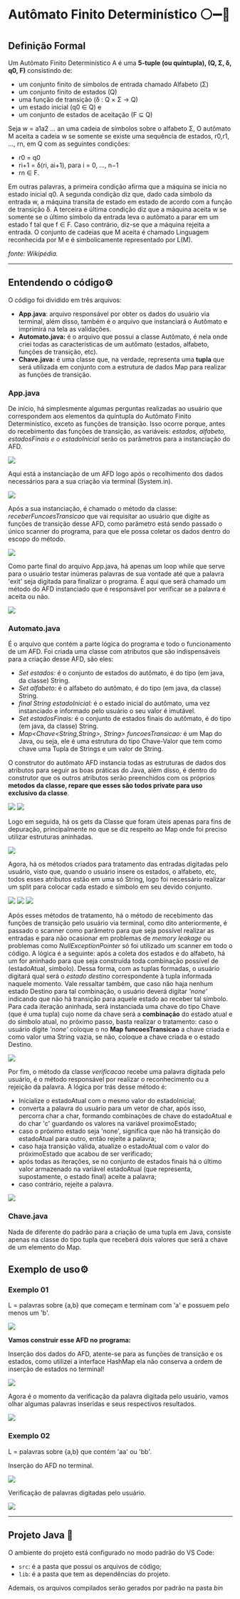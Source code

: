# Autômato Finito Determinístico ⚪➖🔘

## Definição Formal

Um Autômato Finito Determinístico A é uma **5-tuple (ou quíntupla), (Q, Σ, δ, q0, F)** consistindo de:

- um conjunto finito de símbolos de entrada chamado Alfabeto (Σ)
- um conjunto finito de estados (Q)
- uma função de transição (δ : Q × Σ → Q)
- um estado inicial (q0 ∈ Q) e
- um conjunto de estados de aceitação (F ⊆ Q)

Seja w = a1a2 ... an uma cadeia de símbolos sobre o alfabeto Σ, O autômato M aceita a cadeia w se somente se existe uma sequência de estados, r0,r1, ..., rn, em Q com as seguintes condições:

- r0 = q0
- ri+1 = δ(ri, ai+1), para i = 0, ..., n−1
- rn ∈ F.

Em outras palavras, a primeira condição afirma que a máquina se inicia no estado inicial q0. A segunda condição diz que, dado cada símbolo da entrada w, a máquina transita de estado em estado de acordo com a função de transição δ. A terceira e última condição diz que a máquina aceita w se somente se o último símbolo da entrada leva o autômato a parar em um estado f tal que f ∈ F. Caso contrário, diz-se que a máquina rejeita a entrada. O conjunto de cadeias que M aceita é chamado Linguagem reconhecida por M e é simbolicamente representado por L(M).

*fonte: Wikipédia.*

****
## Entendendo o código⚙️
 O código foi dividido em três arquivos:

 - **App.java**: arquivo responsável por obter os dados do usuário via terminal, além disso, também é o arquivo que instanciará o Autômato e imprimirá na tela as validações.
 - **Automato.java:** é o arquivo que possui a classe Autômato, é nela onde criei todas as características de um autômato (estados, alfabeto, funções de transição, etc).
 - **Chave.java:** é uma classe que, na verdade, representa uma **tupla** que será utilizada em conjunto com a estrutura de dados Map para realizar as funções de transição.

### App.java

De início, há simplesmente algumas perguntas realizadas ao usuário que correspondem aos elementos da quíntupla do Autômato Finito Determinístico, exceto as funções de transição. Isso ocorre porque, antes do recebimento das funções de transição, as variáveis: *estados, alfabeto, estadosFinais e o estadoInicial* serão os parâmetros para a instanciação do AFD.


<img src="https://i.ibb.co/zZq420P/Captura-de-tela-2024-03-26-001613.png">


Aqui está a instanciação de um AFD logo após o recolhimento dos dados necessários para a sua criação via terminal (System.in).

<img src="https://i.ibb.co/SmqW2vh/Captura-de-tela-2024-03-26-002052.png">

Após a sua instanciação, é chamado o método da classe: *receberFuncoesTransicao* que vai requisitar ao usuário que digite as funções de transição desse AFD, como parâmetro está sendo passado o único scanner do programa, para que ele possa coletar os dados dentro do escopo do método.

<img src="https://i.ibb.co/c2NX3dp/Captura-de-tela-2024-03-26-002337.png">


Como parte final do arquivo App.java, há apenas um loop while que serve para o usuário testar inúmeras palavras de sua vontade até que a palavra 'exit' seja digitada para finalizar o programa. É aqui que será chamado um método do AFD instanciado que é responsável por verificar se a palavra é aceita ou não.

<img src="https://i.ibb.co/yVMQDsP/Captura-de-tela-2024-03-26-002515.png">

### Automato.java

É o arquivo que contém a parte lógica do programa e todo o funcionamento de um AFD. Foi criada uma classe com atributos que são indispensáveis para a criação desse AFD, são eles:

- *Set<String> estados:* é o conjunto de estados do autômato, é do tipo (em java, da classe) String.
- *Set<String> alfabeto:* é o alfabeto do autômato, é do tipo (em java, da classe) String.
- *final String estadoInicial:* é o estado inicial do autômato, uma vez instanciado e informado pelo usuário o seu valor é imutável.
- *Set<String> estadosFinais:* é o conjunto de estados finais do autômato, é do tipo (em java, da classe) String.
- *Map<Chave<String,String>, String> funcoesTransicao:* é um Map do Java, ou seja, ele é uma estrutura do tipo Chave-Valor que tem como chave uma Tupla de Strings e um valor de String.

O construtor do autômato AFD instancia todas as estruturas de dados dos atributos para seguir as boas práticas do Java, além disso, é dentro do construtor que os outros atributos serão preenchidos com os próprios **metodos da classe, repare que esses são todos private para uso exclusivo da classe**.

<img src="https://i.ibb.co/gVy0ddK/Captura-de-tela-2024-03-26-003929.png">

<img src="https://i.ibb.co/tCS3Ypr/Captura-de-tela-2024-03-26-004027.png">

Logo em seguida, há os gets da Classe que foram úteis apenas para fins de depuração, principalmente no que se diz respeito ao Map onde foi preciso utilizar estruturas aninhadas.

<img src="https://i.ibb.co/7RTkyNJ/Captura-de-tela-2024-03-26-004134.png">

Agora, há os métodos criados para tratamento das entradas digitadas pelo usuário, visto que, quando o usuário insere os estados, o alfabeto, etc, todos esses atributos estão em uma só String, logo foi necessário realizar um split para colocar cada estado e símbolo em seu devido conjunto.

<img src="https://i.ibb.co/tcVt4K1/Captura-de-tela-2024-03-26-004339.png">

<img src="https://i.ibb.co/YfcnKm0/Captura-de-tela-2024-03-26-004602.png">

<img src="https://i.ibb.co/F6bbLDY/Captura-de-tela-2024-03-26-004610.png">

Após esses métodos de tratamento, há o método de recebimento das funções de transição pelo usuário via terminal, como dito anteriormente, é passado o scanner como parâmetro para que seja possível realizar as entradas e para não ocasionar em problemas de *memory leakage* ou problemas como *NullExceptionPointer* só foi utilizado um scanner em todo o código.
A lógica é a seguinte: após a coleta dos estados e do alfabeto, há um for aninhado para que seja construída toda combinação possível de (estadoAtual, símbolo). Dessa forma, com as tuplas formadas, o usuário digitará qual será o *estado destino* correspondente à tupla informada naquele momento. Vale ressaltar também, que caso não haja nenhum estado Destino para tal combinação, o usuário deverá digitar *'none'* indicando que não há transição para aquele estado ao receber tal símbolo. Para cada iteração aninhada, será instanciada uma chave do tipo Chave (que é uma tupla) cujo nome da chave será a **combinação** do estado atual e do simbolo atual, no próximo passo, basta realizar o tratamento: caso o usuário digite *'none'* coloque o no **Map funcoesTransicao** a chave criada e como valor uma String vazia, se não, coloque a chave criada e o estado Destino.

<img src="https://i.ibb.co/qR6L6b4/Captura-de-tela-2024-03-26-085510.png">

Por fim, o método da classe *verificacao* recebe uma palavra digitada pelo usuário, é o método responsável por realizar o reconhecimento ou a rejeição da palavra. A lógica por trás desse método é: 

- Inicialize o estadoAtual com o mesmo valor do estadoInicial;
- converta a palavra do usuário para um vetor de char, após isso, percorra char a char, formando combinações de chave do estadoAtual e do char 'c' guardando os valores na variável proximoEstado;
-  caso o próximo estado seja 'none', significa que não há transição do estadoAtual para outro, então rejeite a palavra;
-  caso haja transição válida, atualize o estadoAtual com o valor do próximoEstado que acabou de ser verificado;
-  após todas as iterações, se no conjunto de estados finais há o último valor armazenado na variável estadoAtual (que representa, supostamente, o estado final) aceite a palavra;
-  caso contrário, rejeite a palavra.

<img src="https://i.ibb.co/b7grVV2/Captura-de-tela-2024-03-26-090618.png">

### Chave.java

Nada de diferente do padrão para a criação de uma tupla em Java, consiste apenas na classe do tipo tupla que receberá dois valores que será a chave de um elemento do Map.


## Exemplo de uso⚙️

### Exemplo 01

L = palavras sobre {a,b} que começam e terminam com 'a' e possuem pelo menos um 'b'.

<img src="https://i.ibb.co/rwHBzH9/Captura-de-tela-2024-03-26-092314.png">

**Vamos construir esse AFD no programa:**

Inserção dos dados do AFD, atente-se para as funções de transição e os estados, como utilizei a interface HashMap ela não conserva a ordem de inserção de estados no terminal!

<img src="https://i.ibb.co/QXc3721/Captura-de-tela-2024-03-26-092732.png">

Agora é o momento da verificação da palavra digitada pelo usuário, vamos olhar algumas palavras inseridas e seus respectivos resultados.

<img src="https://i.ibb.co/ygvvS2x/Captura-de-tela-2024-03-26-093112.png">

### Exemplo 02

L = palavras sobre {a,b} que contém 'aa' ou 'bb'.

Inserção do AFD no terminal.

<img src="https://i.ibb.co/KwZW2gp/Captura-de-tela-2024-03-26-095620.png">

Verificação de palavras digitadas pelo usuário.

<img src="https://i.ibb.co/W6zS8Rw/Captura-de-tela-2024-03-26-095917.png">


****

## Projeto Java 📁

O ambiente do projeto está configurado no modo padrão do VS Code:

- `src`: é a pasta que possui os arquivos de código;
- `lib`: é a pasta que tem as dependências do projeto.

Ademais, os arquivos compilados serão gerados por padrão na pasta *bin*

